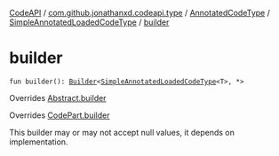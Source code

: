 [CodeAPI](../../../index.md) / [com.github.jonathanxd.codeapi.type](../../index.md) / [AnnotatedCodeType](../index.md) / [SimpleAnnotatedLoadedCodeType](index.md) / [builder](.)

# builder

`fun builder(): `[`Builder`](../-builder/index.md)`<`[`SimpleAnnotatedLoadedCodeType`](index.md)`<T>, *>`

Overrides [Abstract.builder](../-abstract/builder.md)

Overrides [CodePart.builder](../../../com.github.jonathanxd.codeapi/-code-part/builder.md)

This builder may or may not accept null values, it depends on implementation.

